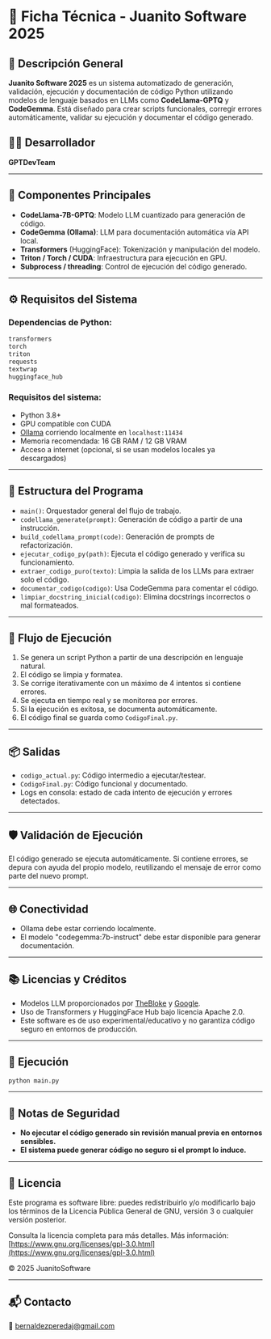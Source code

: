 # 🧾 Ficha Técnica - Juanito Software 2025

## 🧠 Descripción General

**Juanito Software 2025** es un sistema automatizado de generación, validación, ejecución y documentación de código Python utilizando modelos de lenguaje basados en LLMs como **CodeLlama-GPTQ** y **CodeGemma**. Está diseñado para crear scripts funcionales, corregir errores automáticamente, validar su ejecución y documentar el código generado.

## 👨‍💻 Desarrollador

**GPTDevTeam**

---

## 🧱 Componentes Principales

- **CodeLlama-7B-GPTQ**: Modelo LLM cuantizado para generación de código.
- **CodeGemma (Ollama)**: LLM para documentación automática vía API local.
- **Transformers** (HuggingFace): Tokenización y manipulación del modelo.
- **Triton / Torch / CUDA**: Infraestructura para ejecución en GPU.
- **Subprocess / threading**: Control de ejecución del código generado.

---

## ⚙️ Requisitos del Sistema

### Dependencias de Python:

```bash
transformers
torch
triton
requests
textwrap
huggingface_hub
```

### Requisitos del sistema:

- Python 3.8+
- GPU compatible con CUDA
- [Ollama](https://ollama.com/) corriendo localmente en `localhost:11434`
- Memoria recomendada: 16 GB RAM / 12 GB VRAM
- Acceso a internet (opcional, si se usan modelos locales ya descargados)

---

## 🧩 Estructura del Programa

- `main()`: Orquestador general del flujo de trabajo.
- `codellama_generate(prompt)`: Generación de código a partir de una instrucción.
- `build_codellama_prompt(code)`: Generación de prompts de refactorización.
- `ejecutar_codigo_py(path)`: Ejecuta el código generado y verifica su funcionamiento.
- `extraer_codigo_puro(texto)`: Limpia la salida de los LLMs para extraer solo el código.
- `documentar_codigo(codigo)`: Usa CodeGemma para comentar el código.
- `limpiar_docstring_inicial(codigo)`: Elimina docstrings incorrectos o mal formateados.

---

## 🔁 Flujo de Ejecución

1. Se genera un script Python a partir de una descripción en lenguaje natural.
2. El código se limpia y formatea.
3. Se corrige iterativamente con un máximo de 4 intentos si contiene errores.
4. Se ejecuta en tiempo real y se monitorea por errores.
5. Si la ejecución es exitosa, se documenta automáticamente.
6. El código final se guarda como `CodigoFinal.py`.

---

## 📦 Salidas

- `codigo_actual.py`: Código intermedio a ejecutar/testear.
- `CodigoFinal.py`: Código funcional y documentado.
- Logs en consola: estado de cada intento de ejecución y errores detectados.

---

## 🛡️ Validación de Ejecución

El código generado se ejecuta automáticamente. Si contiene errores, se depura con ayuda del propio modelo, reutilizando el mensaje de error como parte del nuevo prompt.

---

## 🌐 Conectividad

- Ollama debe estar corriendo localmente.
- El modelo "codegemma:7b-instruct" debe estar disponible para generar documentación.

---

## 📚 Licencias y Créditos

- Modelos LLM proporcionados por [TheBloke](https://huggingface.co/TheBloke) y [Google](https://github.com/google/codegemma).
- Uso de Transformers y HuggingFace Hub bajo licencia Apache 2.0.
- Este software es de uso experimental/educativo y no garantiza código seguro en entornos de producción.

---

## 🏁 Ejecución

```bash
python main.py
```

---

## 🚨 Notas de Seguridad

- **No ejecutar el código generado sin revisión manual previa en entornos sensibles.**
- **El sistema puede generar código no seguro si el prompt lo induce.**

---

## 📃 Licencia

Este programa es software libre: puedes redistribuirlo y/o modificarlo bajo los términos de la Licencia Pública General de GNU, versión 3 o cualquier versión posterior.

Consulta la licencia completa para más detalles.
Más información: [https://www.gnu.org/licenses/gpl-3.0.html](https://www.gnu.org/licenses/gpl-3.0.html)

© 2025 JuanitoSoftware

---

## 📬 Contacto

📧 bernaldezperedaj@gmail.com
